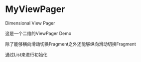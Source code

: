 # MyViewPager
Dimensional View Pager

这是一个二维的ViewPager Demo

除了能够横向滑动切换Fragment之外还能够纵向滑动切换Fragment

通过List来进行初始化

